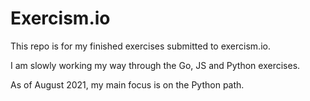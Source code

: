 # Exercism.io

This repo is for my finished exercises submitted to exercism.io.

I am slowly working my way through the Go, JS and Python exercises.

As of August 2021, my main focus is on the Python path.
